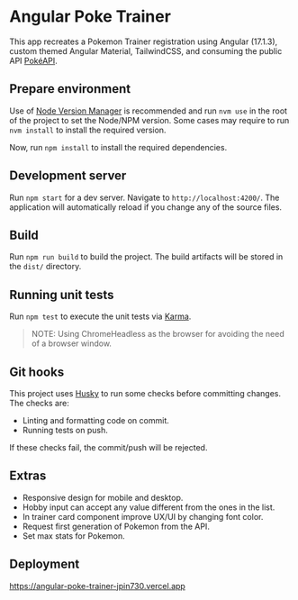 # Angular Poke Trainer

This app recreates a Pokemon Trainer registration using Angular (17.1.3), custom themed Angular Material, TailwindCSS, and consuming the public API [PokéAPI](https://pokeapi.co/).

## Prepare environment

Use of [Node Version Manager](https://github.com/nvm-sh/nvm) is recommended and run `nvm use` in the root of the project to set the Node/NPM version. Some cases may require to run `nvm install` to install the required version.

Now, run `npm install` to install the required dependencies.

## Development server

Run `npm start` for a dev server. Navigate to `http://localhost:4200/`. The application will automatically reload if you change any of the source files.

## Build

Run `npm run build` to build the project. The build artifacts will be stored in the `dist/` directory.

## Running unit tests

Run `npm test` to execute the unit tests via [Karma](https://karma-runner.github.io).

> NOTE: Using ChromeHeadless as the browser for avoiding the need of a browser window.

## Git hooks

This project uses [Husky](https://typicode.github.io/husky) to run some checks before committing changes. The checks are:

- Linting and formatting code on commit.
- Running tests on push.

If these checks fail, the commit/push will be rejected.

## Extras

- Responsive design for mobile and desktop.
- Hobby input can accept any value different from the ones in the list.
- In trainer card component improve UX/UI by changing font color.
- Request first generation of Pokemon from the API.
- Set max stats for Pokemon.

## Deployment

<https://angular-poke-trainer-jpin730.vercel.app>
